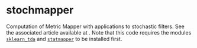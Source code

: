 # stochmapper
Computation of Metric Mapper with applications to stochastic filters. See the associated article available at . Note that this code requires the modules [`sklearn_tda`](https://github.com/MathieuCarriere/sklearn-tda) and [`statmapper`](https://github.com/MathieuCarriere/statmapper) to be installed first.
